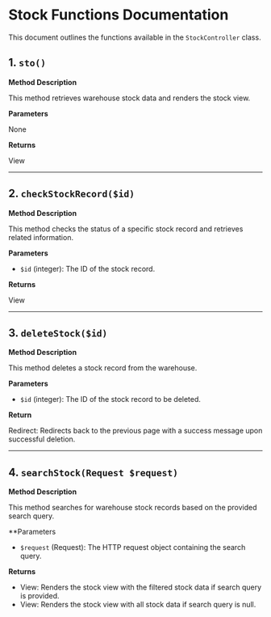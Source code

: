 # Stock Functions Documentation

This document outlines the functions available in the `StockController` class.

## 1. `sto()`

**Method Description**

This method retrieves warehouse stock data and renders the stock view.

**Parameters**

None

**Returns**

View

---

## 2. `checkStockRecord($id)`

**Method Description**

This method checks the status of a specific stock record and retrieves related information.

**Parameters**

-   `$id` (integer): The ID of the stock record.

**Returns**

View

---

## 3. `deleteStock($id)`

**Method Description**

This method deletes a stock record from the warehouse.

**Parameters**

-   `$id` (integer): The ID of the stock record to be deleted.

**Return**

Redirect: Redirects back to the previous page with a success message upon successful deletion.

---

## 4. `searchStock(Request $request)`

**Method Description**

This method searches for warehouse stock records based on the provided search query.

\*\*Parameters

-   `$request` (Request): The HTTP request object containing the search query.

**Returns**

-   View: Renders the stock view with the filtered stock data if search query is provided.
-   View: Renders the stock view with all stock data if search query is null.
